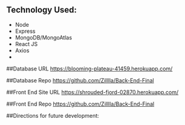 ## Technology Used:
- Node
- Express
- MongoDB/MongoAtlas
- React JS
- Axios
-


##Database URL
https://blooming-plateau-41459.herokuapp.com/

##Database Repo 
https://github.com/Zilllla/Back-End-Final

##Front End Site URL
https://shrouded-fjord-02870.herokuapp.com/

##Front End Repo
https://github.com/Zilllla/Back-End-Final

##Directions for future development:
